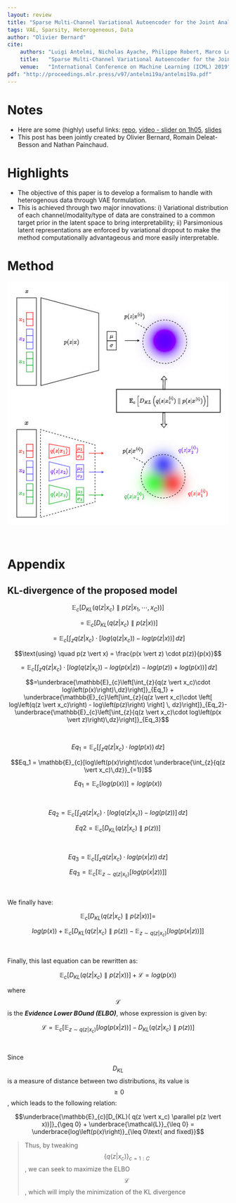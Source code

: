 ```yaml
---
layout: review
title: "Sparse Multi-Channel Variational Autoencoder for the Joint Analysis of Heterogeneous Data"
tags: VAE, Sparsity, Heterogeneous, Data
author: "Olivier Bernard"
cite:
    authors: "Luigi Antelmi, Nicholas Ayache, Philippe Robert, Marco Lorenzi"
    title:   "Sparse Multi-Channel Variational Autoencoder for the Joint Analysis of Heterogeneous Data"
    venue:   "International Conference on Machine Learning (ICML) 2019"
pdf: "http://proceedings.mlr.press/v97/antelmi19a/antelmi19a.pdf"
---
```


# Notes

* Here are some (highly) useful links: [repo](https://github.com/ggbioing/mcvae), [video - slider on 1h05](https://youtube.videoken.com/embed/n5e2qNQ-h6E?tocitem=67), [slides](https://icml.cc/media/Slides/icml/2019/hallb(12-16-00)-12-17-00-5118-sparse_multi-ch.pdf)
* This post has been jointly created by Olivier Bernard, Romain Deleat-Besson and Nathan Painchaud.

# Highlights

* The objective of this paper is to develop a formalism to handle with heterogenous data through VAE formulation.
* This is achieved through two major innovations: i) Variational distribution of each channel/modality/type of data are constrained to a common target prior in the latent space to bring interpretability; ii) Parsimonious latent representations are enforced by variational dropout to make the method computationally advantageous and more easily interpretable.


# Method

![](/collections/images/smcvae/modeling_encoder_side.jpg)

&nbsp;

# Appendix

## KL-divergence of the proposed model

$$\mathbb{E}_{c}[D_{KL}\left( q(z \vert x_c) \parallel p(z \vert x_1,\cdots,x_C)\right)]$$

$$=\mathbb{E}_{c}[D_{KL}( q(z \vert x_c) \parallel p(z \vert x))]$$

$$=\mathbb{E}_{c}\left[\int_{z}{q(z \vert x_c)\cdot \left[ log\left(q(z \vert x_c)\right) - log\left(p(z \vert x)\right) \right] \, dz}\right]$$

$$\text{using} \quad p(z \vert x) = \frac{p(x \vert z) \cdot p(z)}{p(x)}$$

$$=\mathbb{E}_{c}\left[\int_{z}{q(z \vert x_c)\cdot \left[ log\left(q(z \vert x_c)\right) - log\left(p(x \vert z)\right) - log\left(p(z)\right) + log\left(p(x)\right) \right] \, dz}\right]$$

$$=\underbrace{\mathbb{E}_{c}\left[\int_{z}{q(z \vert x_c)\cdot log\left(p(x)\right)\,dz}\right]}_{Eq_1} + \underbrace{\mathbb{E}_{c}\left[\int_{z}{q(z \vert x_c)\cdot \left[ log\left(q(z \vert x_c)\right) - log\left(p(z)\right) \right] \, dz}\right]}_{Eq_2}-\underbrace{\mathbb{E}_{c}\left[\int_{z}{q(z \vert x_c)\cdot log\left(p(x \vert z)\right)\,dz}\right]}_{Eq_3}$$

&nbsp;

$$Eq_1 = \mathbb{E}_{c}\left[\int_{z}{q(z \vert x_c)\cdot log\left(p(x)\right)\,dz}\right]$$

$$Eq_1 = \mathbb{E}_{c}[log\left(p(x)\right)\cdot \underbrace{\int_{z}{q(z \vert x_c)\,dz}}_{=1}]$$

$$Eq_1 = \mathbb{E}_{c}[log\left(p(x)\right)] = log\left(p(x)\right)$$

&nbsp;

$$Eq_2 = \mathbb{E}_{c}\left[\int_{z}{q(z \vert x_c)\cdot \left[ log\left(q(z \vert x_c)\right) - log\left(p(z)\right) \right] \, dz}\right]$$

$$Eq2 = \mathbb{E}_{c}\left[D_{KL}\left( q(z \vert x_c) \parallel p(z)\right)\right]$$

&nbsp;

$$Eq_3 = \mathbb{E}_{c}\left[\int_{z}{q(z \vert x_c)\cdot log\left(p(x \vert z)\right)\,dz}\right]$$

$$Eq_3 = \mathbb{E}_{c}\left[ \mathbb{E}_{z \sim q(z \vert x_c)}[log\left(p(x \vert z)\right)] \right]$$

&nbsp;

We finally have:

$$\mathbb{E}_{c}[D_{KL}( q(z \vert x_c) \parallel p(z \vert x))] = $$

$$log\left(p(x)\right) + \mathbb{E}_{c}\left[D_{KL}\left( q(z \vert x_c) \parallel p(z)\right) - \mathbb{E}_{z \sim q(z \vert x_c)}[log\left(p(x \vert z)\right)] \right]$$

&nbsp;

Finally, this last equation can be rewritten as:

$$\mathbb{E}_{c}[D_{KL}( q(z \vert x_c) \parallel p(z \vert x))] + \mathcal{L}= log\left(p(x)\right)$$

where $$\mathcal{L}$$ is the ***Evidence Lower BOund (ELBO)***, whose expression is given by:

$$\mathcal{L} = \mathbb{E}_{c}\left[\mathbb{E}_{z \sim q(z \vert x_c)}[log\left(p(x \vert z)\right)] - D_{KL}\left( q(z \vert x_c) \parallel p(z)\right) \right]$$

&nbsp;

Since $$D_{KL}$$ is a measure of distance between two distributions, its value is $$\geq 0$$, which leads to the following relation:

$$\underbrace{\mathbb{E}_{c}[D_{KL}( q(z \vert x_c) \parallel p(z \vert x))]}_{\geq 0} + \underbrace{\mathcal{L}}_{\leq 0} = \underbrace{log\left(p(x)\right)}_{\leq 0\text{ and fixed}}$$

> Thus, by tweaking $$\{q(z \vert x_c)\}_{c=1:C}$$, we can seek to maximize the ELBO $$\mathcal{L}$$, which will imply the minimization of the KL divergence 



